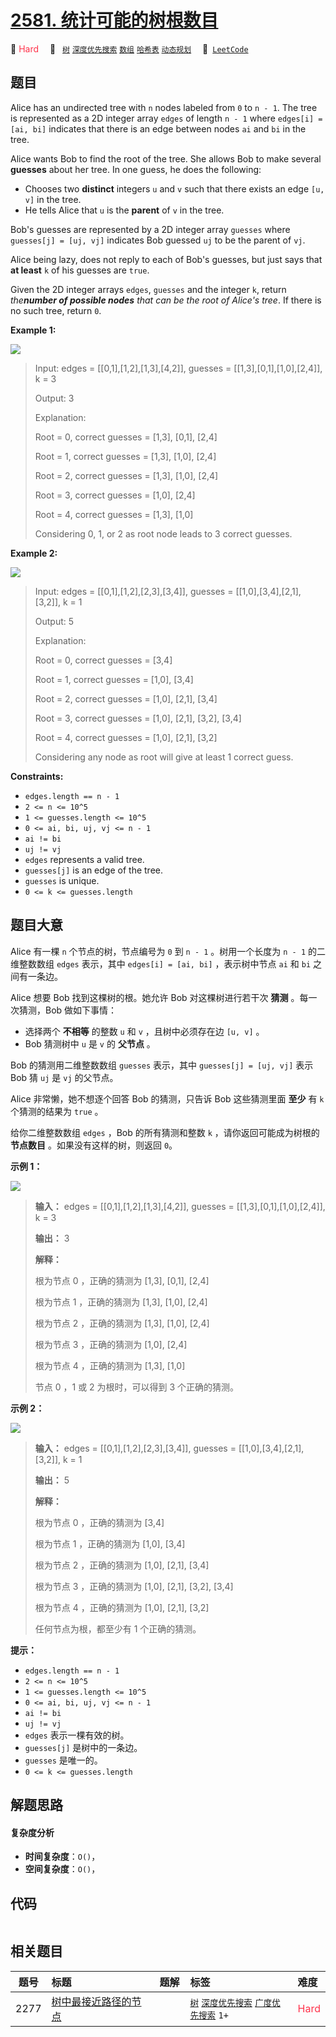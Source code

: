 # [2581. 统计可能的树根数目](https://leetcode.com/problems/count-number-of-possible-root-nodes)

🔴 <font color=#ff334b>Hard</font>&emsp; 🔖&ensp; [`树`](/outline/tag/tree.md) [`深度优先搜索`](/outline/tag/depth-first-search.md) [`数组`](/outline/tag/array.md) [`哈希表`](/outline/tag/hash-table.md) [`动态规划`](/outline/tag/dynamic-programming.md)&emsp; 🔗&ensp;[`LeetCode`](https://leetcode.com/problems/count-number-of-possible-root-nodes)

## 题目

Alice has an undirected tree with `n` nodes labeled from `0` to `n - 1`. The
tree is represented as a 2D integer array `edges` of length `n - 1` where
`edges[i] = [ai, bi]` indicates that there is an edge between nodes `ai` and
`bi` in the tree.

Alice wants Bob to find the root of the tree. She allows Bob to make several
**guesses** about her tree. In one guess, he does the following:

  * Chooses two **distinct** integers `u` and `v` such that there exists an edge `[u, v]` in the tree.
  * He tells Alice that `u` is the **parent** of `v` in the tree.

Bob's guesses are represented by a 2D integer array `guesses` where
`guesses[j] = [uj, vj]` indicates Bob guessed `uj` to be the parent of `vj`.

Alice being lazy, does not reply to each of Bob's guesses, but just says that
**at least** `k` of his guesses are `true`.

Given the 2D integer arrays `edges`, `guesses` and the integer `k`, return
_the**number of possible nodes** that can be the root of Alice's tree_. If
there is no such tree, return `0`.



**Example 1:**

![](https://assets.leetcode.com/uploads/2022/12/19/ex-1.png)

> Input: edges = [[0,1],[1,2],[1,3],[4,2]], guesses = [[1,3],[0,1],[1,0],[2,4]], k = 3
> 
> Output: 3
> 
> Explanation: 
> 
> Root = 0, correct guesses = [1,3], [0,1], [2,4]
> 
> Root = 1, correct guesses = [1,3], [1,0], [2,4]
> 
> Root = 2, correct guesses = [1,3], [1,0], [2,4]
> 
> Root = 3, correct guesses = [1,0], [2,4]
> 
> Root = 4, correct guesses = [1,3], [1,0]
> 
> Considering 0, 1, or 2 as root node leads to 3 correct guesses.
> 
> 

**Example 2:**

![](https://assets.leetcode.com/uploads/2022/12/19/ex-2.png)

> Input: edges = [[0,1],[1,2],[2,3],[3,4]], guesses = [[1,0],[3,4],[2,1],[3,2]], k = 1
> 
> Output: 5
> 
> Explanation: 
> 
> Root = 0, correct guesses = [3,4]
> 
> Root = 1, correct guesses = [1,0], [3,4]
> 
> Root = 2, correct guesses = [1,0], [2,1], [3,4]
> 
> Root = 3, correct guesses = [1,0], [2,1], [3,2], [3,4]
> 
> Root = 4, correct guesses = [1,0], [2,1], [3,2]
> 
> Considering any node as root will give at least 1 correct guess. 
> 
> 

**Constraints:**

  * `edges.length == n - 1`
  * `2 <= n <= 10^5`
  * `1 <= guesses.length <= 10^5`
  * `0 <= ai, bi, uj, vj <= n - 1`
  * `ai != bi`
  * `uj != vj`
  * `edges` represents a valid tree.
  * `guesses[j]` is an edge of the tree.
  * `guesses` is unique.
  * `0 <= k <= guesses.length`


## 题目大意

Alice 有一棵 `n` 个节点的树，节点编号为 `0` 到 `n - 1` 。树用一个长度为 `n - 1` 的二维整数数组 `edges` 表示，其中
`edges[i] = [ai, bi]` ，表示树中节点 `ai` 和 `bi` 之间有一条边。

Alice 想要 Bob 找到这棵树的根。她允许 Bob 对这棵树进行若干次 **猜测** 。每一次猜测，Bob 做如下事情：

  * 选择两个 **不相等**  的整数 `u` 和 `v` ，且树中必须存在边 `[u, v]` 。
  * Bob 猜测树中 `u` 是 `v` 的 **父节点**  。

Bob 的猜测用二维整数数组 `guesses` 表示，其中 `guesses[j] = [uj, vj]` 表示 Bob 猜 `uj` 是 `vj`
的父节点。

Alice 非常懒，她不想逐个回答 Bob 的猜测，只告诉 Bob 这些猜测里面 **至少**  有 `k` 个猜测的结果为 `true` 。

给你二维整数数组 `edges` ，Bob 的所有猜测和整数 `k` ，请你返回可能成为树根的 **节点数目**  。如果没有这样的树，则返回 `0`。



**示例 1：**

![](https://assets.leetcode.com/uploads/2022/12/19/ex-1.png)

> 
> 
> 
> 
> 
> **输入：** edges = [[0,1],[1,2],[1,3],[4,2]], guesses = [[1,3],[0,1],[1,0],[2,4]], k = 3
> 
> **输出：** 3
> 
> **解释：**
> 
> 根为节点 0 ，正确的猜测为 [1,3], [0,1], [2,4]
> 
> 根为节点 1 ，正确的猜测为 [1,3], [1,0], [2,4]
> 
> 根为节点 2 ，正确的猜测为 [1,3], [1,0], [2,4]
> 
> 根为节点 3 ，正确的猜测为 [1,0], [2,4]
> 
> 根为节点 4 ，正确的猜测为 [1,3], [1,0]
> 
> 节点 0 ，1 或 2 为根时，可以得到 3 个正确的猜测。
> 
> 

**示例 2：**

![](https://assets.leetcode.com/uploads/2022/12/19/ex-2.png)

> 
> 
> 
> 
> 
> **输入：** edges = [[0,1],[1,2],[2,3],[3,4]], guesses = [[1,0],[3,4],[2,1],[3,2]], k = 1
> 
> **输出：** 5
> 
> **解释：**
> 
> 根为节点 0 ，正确的猜测为 [3,4]
> 
> 根为节点 1 ，正确的猜测为 [1,0], [3,4]
> 
> 根为节点 2 ，正确的猜测为 [1,0], [2,1], [3,4]
> 
> 根为节点 3 ，正确的猜测为 [1,0], [2,1], [3,2], [3,4]
> 
> 根为节点 4 ，正确的猜测为 [1,0], [2,1], [3,2]
> 
> 任何节点为根，都至少有 1 个正确的猜测。
> 
> 



**提示：**

  * `edges.length == n - 1`
  * `2 <= n <= 10^5`
  * `1 <= guesses.length <= 10^5`
  * `0 <= ai, bi, uj, vj <= n - 1`
  * `ai != bi`
  * `uj != vj`
  * `edges` 表示一棵有效的树。
  * `guesses[j]` 是树中的一条边。
  * `guesses` 是唯一的。
  * `0 <= k <= guesses.length`


## 解题思路

#### 复杂度分析

- **时间复杂度**：`O()`，
- **空间复杂度**：`O()`，

## 代码

```javascript

```

## 相关题目

<!-- prettier-ignore -->
| 题号 | 标题 | 题解 | 标签 | 难度 |
| :------: | :------ | :------: | :------ | :------ |
| 2277 | [树中最接近路径的节点](https://leetcode.com/problems/closest-node-to-path-in-tree) |  |  [`树`](/outline/tag/tree.md) [`深度优先搜索`](/outline/tag/depth-first-search.md) [`广度优先搜索`](/outline/tag/breadth-first-search.md) `1+` | <font color=#ff334b>Hard</font> |

<style>
.blue {
    background-color: #096dd9;
    padding: 0.25rem 0.5rem;
    margin: 0;
    font-size: 0.85em;
    border-radius: 3px;
    color: white;
    font-weight: 500;
}
table th:first-of-type { width: 10%; }
table th:nth-of-type(2) { width: 35%; }
table th:nth-of-type(3) { width: 10%; }
table th:nth-of-type(4) { width: 35%; }
table th:nth-of-type(5) { width: 10%; }
</style>
